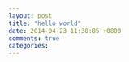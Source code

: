 ```yaml
---
layout: post
title: "hello world"
date: 2014-04-23 11:38:05 +0800
comments: true
categories: 
---
```

